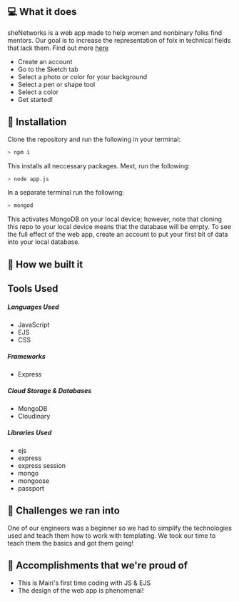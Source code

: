## 💻 What it does
<p> sheNetworks is a web app made to help women and nonbinary folks find mentors. Our goal is to increase the representation
of folx in technical fields that lack them. Find out more <a href="https://shenetworks.onrender.com/">here</a></p>

<ul>
    <li>Create an account</li>
    <li>Go to the Sketch tab</li>
    <li>Select a photo or color for your background</li>
    <li>Select a pen or shape tool </li>
    <li>Select a color </li>
    <li>Get started! </li>
</ul>

## 🔨 Installation
Clone the repository and run the following in your terminal:
```bash
> npm i
```
This installs all neccessary packages. Mext, run the following:
```bash
> node app.js
```
In a separate terminal run the following: 
```bash
> mongod
```
This activates MongoDB on your local device; however, note that cloning this repo to your local device means that the database will be empty. To see the full effect of the web app, create an account to put your first bit of data into your local database.

## 🔨 How we built it
<h2>Tools Used</h2>

<h5>Languages Used</h5>
<ul>
    <li>JavaScript</li>
    <li>EJS</li>
    <li>CSS</li>
</ul>

<h5>Frameworks</h5>
<ul>
    <li>Express</li>
</ul>

<h5>Cloud Storage & Databases</h5>
<ul>
    <li>MongoDB</li>
    <li>Cloudinary</li>
</ul>

<h5>Libraries Used</h5>
<ul>
    <li>ejs</li>
    <li>express</li>
    <li>express session</li>
    <li>mongo</li>
    <li>mongoose</li>
    <li>passport</li>
</ul>

## 🧠 Challenges we ran into
<p> One of our engineers was a beginner so we had to simplify the technologies used and teach them how to work with templating. 
We took our time to teach them the basics and got them going!</p> 

## 🏅 Accomplishments that we're proud of
<ul>
    <li>This is Mairi's first time coding with JS & EJS</li>
    <li>The design of the web app is phenomenal!</li>
</ul>



